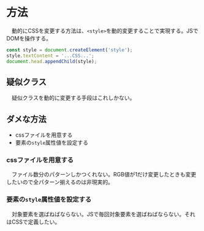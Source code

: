 # 方法

　動的にCSSを変更する方法は、`<style>`を動的変更することで実現する。JSでDOMを操作する。

```javascript
const style = document.createElement('style');
style.textContent = '...CSS...';
document.head.appendChild(style);
```

## 疑似クラス

　疑似クラスを動的に変更する手段はこれしかない。

## ダメな方法

* cssファイルを用意する
* 要素の`style`属性値を設定する

### cssファイルを用意する

　ファイル数分のパターンしかつくれない。RGB値が1だけ変更したときも変更したいので全パターン揃えるのは非現実的。

### 要素の`style`属性値を設定する

　対象要素を選ばねばならない。JSで毎回対象要素を選ばねばならない。それはCSSで定義したい。

